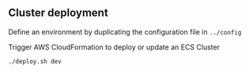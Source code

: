 ## Cluster deployment

Define an environment by duplicating the configuration file in `../config`

Trigger AWS CloudFormation to deploy or update an ECS Cluster
```bash
./deploy.sh dev
```

